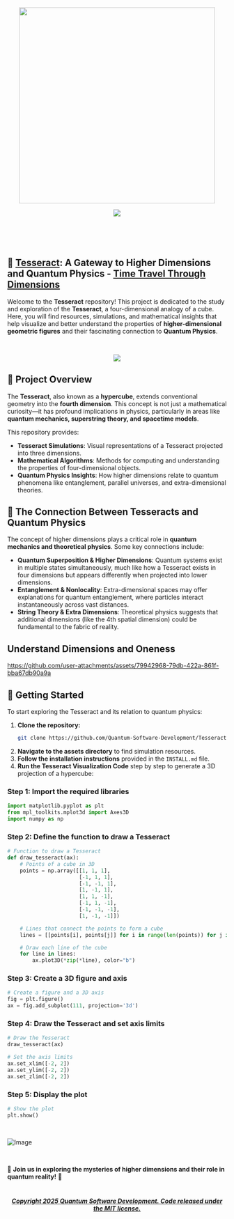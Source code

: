 <br><br><br>



 <p align="center">
  <a href="https://github.com/user-attachments/assets/c64b3ca5-cdef-4c8b-b1b9-dd3b4a70d1e8" />
    <img src="https://github.com/user-attachments/assets/10d94faa-a41d-4137-a91c-0b5b414797d7" width="450" />
  </a>
</p>


 <p align="center">
<img src="https://github.com/user-attachments/assets/10d94faa-a41d-4137-a91c-0b5b414797d7" />

<br><br><br>
 
## 🧊 [Tesseract](): A Gateway to Higher Dimensions and Quantum Physics -  [Time Travel Through Dimensions]()

Welcome to the **Tesseract** repository! This project is dedicated to the study and exploration of the **Tesseract**, a four-dimensional analogy of a cube. Here, you will find resources, simulations, and mathematical insights that help visualize and better understand the properties of **higher-dimensional geometric figures** and their fascinating connection to **Quantum Physics**.

 <br>

<p align="center"> 
 <img src="https://user-images.githubusercontent.com/113218619/235282961-b85e69fe-6d0f-4b7e-aeb0-bc7171fa3eb8.gif" />
 
 <br>


## 🌌 Project Overview

The **Tesseract**, also known as a **hypercube**, extends conventional geometry into the **fourth dimension**. This concept is not just a mathematical curiosity—it has profound implications in physics, particularly in areas like **quantum mechanics, superstring theory, and spacetime models**.

This repository provides:

- **Tesseract Simulations**: Visual representations of a Tesseract projected into three dimensions.
- **Mathematical Algorithms**: Methods for computing and understanding the properties of four-dimensional objects.
- **Quantum Physics Insights**: How higher dimensions relate to quantum phenomena like entanglement, parallel universes, and extra-dimensional theories.

## 🔬 The Connection Between Tesseracts and Quantum Physics

The concept of higher dimensions plays a critical role in **quantum mechanics and theoretical physics**. Some key connections include:

- **Quantum Superposition & Higher Dimensions**: Quantum systems exist in multiple states simultaneously, much like how a Tesseract exists in four dimensions but appears differently when projected into lower dimensions.
- **Entanglement & Nonlocality**: Extra-dimensional spaces may offer explanations for quantum entanglement, where particles interact instantaneously across vast distances.
- **String Theory & Extra Dimensions**: Theoretical physics suggests that additional dimensions (like the 4th spatial dimension) could be fundamental to the fabric of reality.

  

## Understand Dimensions and Oneness

https://github.com/user-attachments/assets/79942968-79db-422a-861f-bba67db90a9a



## 🚀 Getting Started

To start exploring the Tesseract and its relation to quantum physics:

1. **Clone the repository:**
   ```sh
   git clone https://github.com/Quantum-Software-Development/Tesseract.git
   ```
2. **Navigate to the assets directory** to find simulation resources.
3. **Follow the installation instructions** provided in the `INSTALL.md` file.
4. **Run the Tesseract Visualization Code** step by step to generate a 3D projection of a hypercube:

### Step 1: Import the required libraries
```python
import matplotlib.pyplot as plt
from mpl_toolkits.mplot3d import Axes3D
import numpy as np
```

### Step 2: Define the function to draw a Tesseract
```python
# Function to draw a Tesseract
def draw_tesseract(ax):
    # Points of a cube in 3D
    points = np.array([[1, 1, 1],
                       [-1, 1, 1],
                       [-1, -1, 1],
                       [1, -1, 1],
                       [1, 1, -1],
                       [-1, 1, -1],
                       [-1, -1, -1],
                       [1, -1, -1]])

    # Lines that connect the points to form a cube
    lines = [[points[i], points[j]] for i in range(len(points)) for j in range(i+1, len(points)) if np.sum(np.abs(points[i] - points[j])) == 2]

    # Draw each line of the cube
    for line in lines:
        ax.plot3D(*zip(*line), color="b")
```

### Step 3: Create a 3D figure and axis
```python
# Create a figure and a 3D axis
fig = plt.figure()
ax = fig.add_subplot(111, projection='3d')
```

### Step 4: Draw the Tesseract and set axis limits
```python
# Draw the Tesseract
draw_tesseract(ax)

# Set the axis limits
ax.set_xlim([-2, 2])
ax.set_ylim([-2, 2])
ax.set_zlim([-2, 2])
```

### Step 5: Display the plot
```python
# Show the plot
plt.show()
```

<br>

![Image](https://github.com/user-attachments/assets/ac4d29bf-b1f1-4930-a8d5-b7fe9eee88aa)

<br>

🌟 **Join us in exploring the mysteries of higher dimensions and their role in quantum reality!** 🚀


 #

 ##### <p align="center"> [Copyright 2025 Quantum Software Development. Code released under the MIT license.](https://github.com/Quantum-Software-Development/Tesseract/blob/6b429d3539b048ee43670235c5b97fe918efda89/LICENSE)



<!--
<br>

<p align="center"> 
 <img src="https://user-images.githubusercontent.com/113218619/235283209-286d481d-47f5-47e3-be81-c3ddab0cd93a.png"  />

<p align="center"> 
 <img src="https://user-images.githubusercontent.com/113218619/235283420-3c655c06-0ec5-4792-ba85-b566d3af706f.png" />

<p align="center"> 
<img src="https://user-images.githubusercontent.com/113218619/235283271-e9452b16-c298-4f3d-aa26-2a11fd0a9811.png" />
   
<br>
-->


















 




